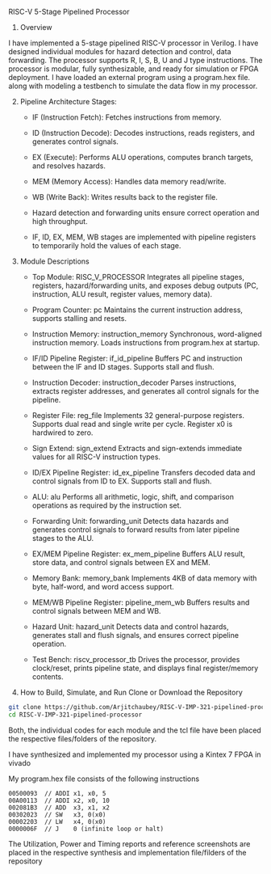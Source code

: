RISC-V 5-Stage Pipelined Processor

1. Overview

I have implemented a 5-stage pipelined RISC-V processor in Verilog. I have designed individual modules for hazard detection and control, data forwarding. The processor supports R, I, S, B, U and J type instructions. The processor is modular, fully synthesizable, and ready for simulation or FPGA deployment. I have loaded an external program using a program.hex file.
along with modeling a testbench to simulate the data flow in my processor.

2. Pipeline Architecture Stages:

    - IF (Instruction Fetch): Fetches instructions from memory.

    - ID (Instruction Decode): Decodes instructions, reads registers, and generates control signals.

    - EX (Execute): Performs ALU operations, computes branch targets, and resolves hazards.

    - MEM (Memory Access): Handles data memory read/write.

    - WB (Write Back): Writes results back to the register file.

    - Hazard detection and forwarding units ensure correct operation and high throughput.

    - IF, ID, EX, MEM, WB stages are implemented with pipeline registers to temporarily hold the values of each stage.


3. Module Descriptions
   - Top Module: RISC_V_PROCESSOR
     Integrates all pipeline stages, registers, hazard/forwarding units, and exposes debug outputs (PC, instruction, ALU result, register values, memory data).

    - Program Counter: pc
      Maintains the current instruction address, supports stalling and resets.

    - Instruction Memory: instruction_memory
      Synchronous, word-aligned instruction memory. Loads instructions from program.hex at startup.

    - IF/ID Pipeline Register: if_id_pipeline
      Buffers PC and instruction between the IF and ID stages. Supports stall and flush.

    - Instruction Decoder: instruction_decoder
      Parses instructions, extracts register addresses, and generates all control signals for the pipeline.

    - Register File: reg_file
      Implements 32 general-purpose registers. Supports dual read and single write per cycle. Register x0 is hardwired to zero.

    - Sign Extend: sign_extend
      Extracts and sign-extends immediate values for all RISC-V instruction types.

    - ID/EX Pipeline Register: id_ex_pipeline
      Transfers decoded data and control signals from ID to EX. Supports stall and flush.

    - ALU: alu
      Performs all arithmetic, logic, shift, and comparison operations as required by the instruction set.

    - Forwarding Unit: forwarding_unit
      Detects data hazards and generates control signals to forward results from later pipeline stages to the ALU.

    - EX/MEM Pipeline Register: ex_mem_pipeline
      Buffers ALU result, store data, and control signals between EX and MEM.

    - Memory Bank: memory_bank
      Implements 4KB of data memory with byte, half-word, and word access support.

    - MEM/WB Pipeline Register: pipeline_mem_wb
      Buffers results and control signals between MEM and WB.

    - Hazard Unit: hazard_unit
      Detects data and control hazards, generates stall and flush signals, and ensures correct pipeline operation.

    - Test Bench: riscv_processor_tb
      Drives the processor, provides clock/reset, prints pipeline state, and displays final register/memory contents.

4. How to Build, Simulate, and Run
Clone or Download the Repository

```bash
git clone https://github.com/Arjitchaubey/RISC-V-IMP-321-pipelined-processor.git
cd RISC-V-IMP-321-pipelined-processor
```
Both, the individual codes for each module and the tcl file have been placed the respective files/folders of the repository.

I have synthesized and implemented my processor using a Kintex 7 FPGA in vivado

My program.hex file consists of the following instructions
```text
00500093  // ADDI x1, x0, 5
00A00113  // ADDI x2, x0, 10
002081B3  // ADD  x3, x1, x2
00302023  // SW   x3, 0(x0)
00002203  // LW   x4, 0(x0)
0000006F  // J    0 (infinite loop or halt)
```

The Utilization, Power and Timing reports and reference screenshots are placed in the respective synthesis and implementation file/filders of the repository
